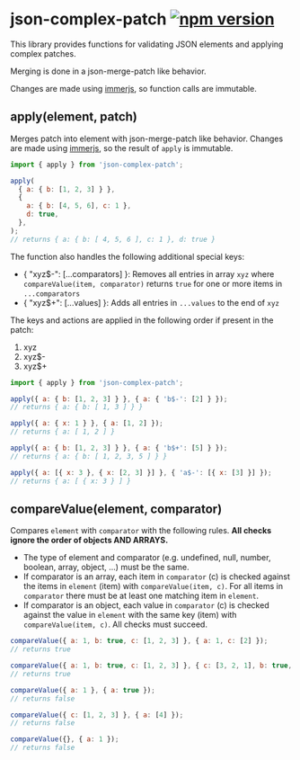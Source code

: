 # json-complex-patch [![npm version](https://badge.fury.io/js/json-complex-patch.svg)](http://npmjs.com/package/json-complex-patch)

This library provides functions for validating JSON elements and applying complex patches.

Merging is done in a json-merge-patch like behavior.

Changes are made using [immerjs](https://immerjs.github.io/immer), so function calls are immutable.

## apply(element, patch)

Merges patch into element with json-merge-patch like behavior.
Changes are made using [immerjs](https://immerjs.github.io/immer), so the result of `apply` is immutable.

```js
import { apply } from 'json-complex-patch';

apply(
  { a: { b: [1, 2, 3] } },
  {
    a: { b: [4, 5, 6], c: 1 },
    d: true,
  },
);
// returns { a: { b: [ 4, 5, 6 ], c: 1 }, d: true }
```

The function also handles the following additional special keys:

- { "xyz$-": [...comparators] }: Removes all entries in array `xyz` where `compareValue(item, comparator)` returns `true` for one or more items in `...comparators`
- { "xyz$+": [...values] }: Adds all entries in `...values` to the end of `xyz`

The keys and actions are applied in the following order if present in the patch:

1. xyz
2. xyz$-
3. xyz$+

```js
import { apply } from 'json-complex-patch';

apply({ a: { b: [1, 2, 3] } }, { a: { 'b$-': [2] } });
// returns { a: { b: [ 1, 3 ] } }

apply({ a: { x: 1 } }, { a: [1, 2] });
// returns { a: [ 1, 2 ] }

apply({ a: { b: [1, 2, 3] } }, { a: { 'b$+': [5] } });
// returns { a: { b: [ 1, 2, 3, 5 ] } }

apply({ a: [{ x: 3 }, { x: [2, 3] }] }, { 'a$-': [{ x: [3] }] });
// returns { a: [ { x: 3 } ] }
```

## compareValue(element, comparator)

Compares `element` with `comparator` with the following rules. **All checks ignore the order of objects AND ARRAYS.**

- The type of element and comparator (e.g. undefined, null, number, boolean, array, object, ...) must be the same.
- If comparator is an array, each item in `comparator` (c) is checked against the items in `element` (item) with `compareValue(item, c)`. For all items in `comparator` there must be at least one matching item in `element`.
- If comparator is an object, each value in `comparator` (c) is checked against the value in `element` with the same key (item) with `compareValue(item, c)`. All checks must succeed.

```js
compareValue({ a: 1, b: true, c: [1, 2, 3] }, { a: 1, c: [2] });
// returns true

compareValue({ a: 1, b: true, c: [1, 2, 3] }, { c: [3, 2, 1], b: true, a: 1 });
// returns true

compareValue({ a: 1 }, { a: true });
// returns false

compareValue({ c: [1, 2, 3] }, { a: [4] });
// returns false

compareValue({}, { a: 1 });
// returns false
```
